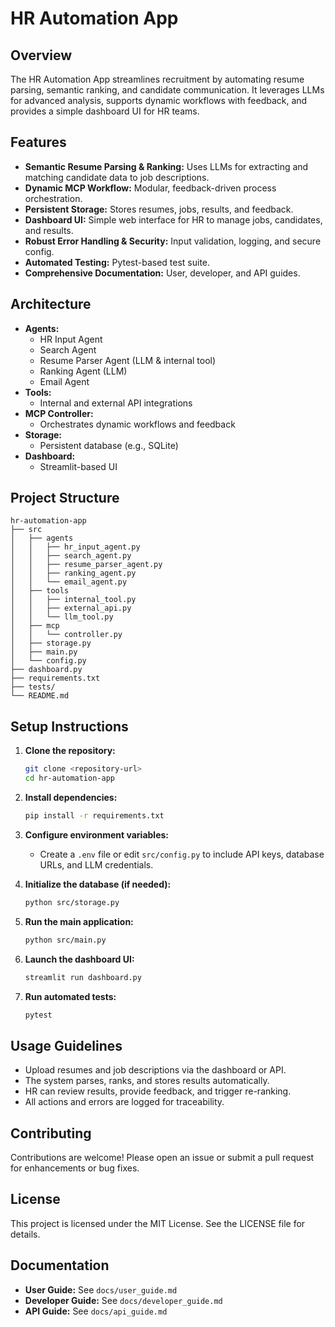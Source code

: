 # HR Automation App

## Overview
The HR Automation App streamlines recruitment by automating resume parsing, semantic ranking, and candidate communication. It leverages LLMs for advanced analysis, supports dynamic workflows with feedback, and provides a simple dashboard UI for HR teams.

## Features
- **Semantic Resume Parsing & Ranking:** Uses LLMs for extracting and matching candidate data to job descriptions.
- **Dynamic MCP Workflow:** Modular, feedback-driven process orchestration.
- **Persistent Storage:** Stores resumes, jobs, results, and feedback.
- **Dashboard UI:** Simple web interface for HR to manage jobs, candidates, and results.
- **Robust Error Handling & Security:** Input validation, logging, and secure config.
- **Automated Testing:** Pytest-based test suite.
- **Comprehensive Documentation:** User, developer, and API guides.

## Architecture
- **Agents:**  
  - HR Input Agent  
  - Search Agent  
  - Resume Parser Agent (LLM & internal tool)  
  - Ranking Agent (LLM)  
  - Email Agent  
- **Tools:**  
  - Internal and external API integrations  
- **MCP Controller:**  
  - Orchestrates dynamic workflows and feedback  
- **Storage:**  
  - Persistent database (e.g., SQLite)  
- **Dashboard:**  
  - Streamlit-based UI

## Project Structure
```
hr-automation-app
├── src
│   ├── agents
│   │   ├── hr_input_agent.py
│   │   ├── search_agent.py
│   │   ├── resume_parser_agent.py
│   │   ├── ranking_agent.py
│   │   └── email_agent.py
│   ├── tools
│   │   ├── internal_tool.py
│   │   ├── external_api.py
│   │   └── llm_tool.py
│   ├── mcp
│   │   └── controller.py
│   ├── storage.py
│   ├── main.py
│   └── config.py
├── dashboard.py
├── requirements.txt
├── tests/
└── README.md
```

## Setup Instructions

1. **Clone the repository:**
   ```bash
   git clone <repository-url>
   cd hr-automation-app
   ```

2. **Install dependencies:**
   ```bash
   pip install -r requirements.txt
   ```

3. **Configure environment variables:**
   - Create a `.env` file or edit `src/config.py` to include API keys, database URLs, and LLM credentials.

4. **Initialize the database (if needed):**
   ```bash
   python src/storage.py
   ```

5. **Run the main application:**
   ```bash
   python src/main.py
   ```

6. **Launch the dashboard UI:**
   ```bash
   streamlit run dashboard.py
   ```

7. **Run automated tests:**
   ```bash
   pytest
   ```

## Usage Guidelines
- Upload resumes and job descriptions via the dashboard or API.
- The system parses, ranks, and stores results automatically.
- HR can review results, provide feedback, and trigger re-ranking.
- All actions and errors are logged for traceability.

## Contributing
Contributions are welcome! Please open an issue or submit a pull request for enhancements or bug fixes.

## License
This project is licensed under the MIT License. See the LICENSE file for details.

## Documentation
- **User Guide:** See `docs/user_guide.md`
- **Developer Guide:** See `docs/developer_guide.md`
- **API Guide:** See `docs/api_guide.md`
